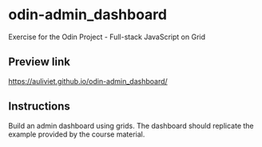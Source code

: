 # odin-admin_dashboard
Exercise for the Odin Project - Full-stack JavaScript on Grid

## Preview link
https://auliviet.github.io/odin-admin_dashboard/

## Instructions
Build an admin dashboard using grids. The dashboard should replicate the example provided by the course material.
